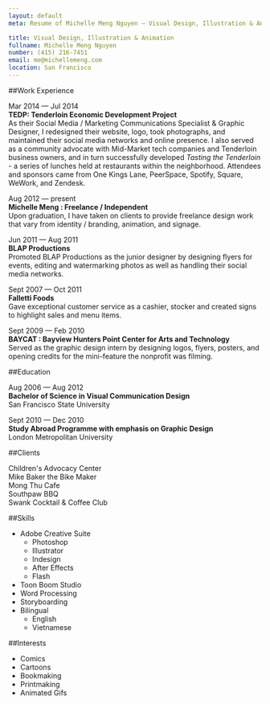 ```yaml
---
layout: default
meta: Resume of Michelle Meng Nguyen — Visual Design, Illustration & Animation

title: Visual Design, Illustration & Animation
fullname: Michelle Meng Nguyen
number: (415) 216-7451
email: me@michellemeng.com 
location: San Francisco
---
```


##Work Experience    

Mar 2014 — Jul 2014  
**TEDP: Tenderloin Economic Development Project**  
As their Social Media / Marketing Communications Specialist & Graphic Designer, I redesigned their website, logo, took photographs, and maintained their social media networks and online presence. I also served as a community advocate with Mid-Market tech companies and Tenderloin business owners, and in turn successfully developed *Tasting the Tenderloin* - a series of lunches held at restaurants within the neighborhood. Attendees and sponsors came from One Kings Lane, PeerSpace, Spotify, Square, WeWork, and Zendesk.  
  
Aug 2012 — present	
**Michelle Meng : Freelance / Independent**    
Upon graduation, I have taken on clients to provide freelance design work that vary from identity / branding, animation, and signage.


Jun 2011 — Aug 2011		
**BLAP Productions**	
Promoted BLAP Productions as the junior designer by designing flyers for events, editing and watermarking photos as well as handling their social media networks.


Sept 2007 — Oct 2011		
**Falletti Foods**		
Gave exceptional customer service as a cashier, stocker and created signs to highlight sales and menu items.


Sept 2009 — Feb 2010	
**BAYCAT : Bayview Hunters Point Center for Arts and Technology**    
Served as the graphic design intern by designing logos, flyers, posters, and opening credits for the mini-feature the nonprofit was filming.


##Education

Aug 2006 — Aug 2012		
**Bachelor of Science in Visual Communication Design**    
San Francisco State University


Sept 2010 — Dec 2010	
**Study Abroad Programme with emphasis on Graphic Design**    
London Metropolitan University


##Clients

Children's Advocacy Center  
Mike Baker the Bike Maker  
Mong Thu Cafe  
Southpaw BBQ  
Swank Cocktail & Coffee Club



##Skills

* Adobe Creative Suite	
    * Photoshop	
    * Illustrator	
    * Indesign	
    * After Effects	
    * Flash	
* Toon Boom Studio	
* Word Processing		
* Storyboarding	
* Bilingual    
    * English    
    * Vietnamese



##Interests

* Comics		
* Cartoons	
* Bookmaking	
* Printmaking		
* Animated Gifs

